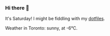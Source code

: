 ### Hi there :wave:

It's Saturday! I might be fiddling with my [dotfiles](https://github.com/bewuethr/dotfiles).

Weather in Toronto: sunny, at -6°C.
